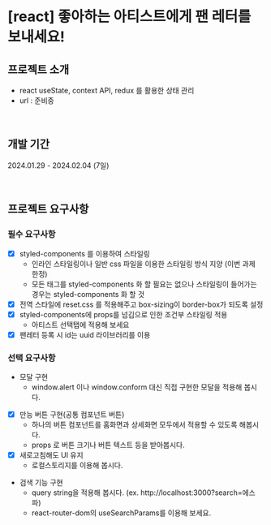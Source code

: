 # [react] 좋아하는 아티스트에게 팬 레터를 보내세요!

## 프로젝트 소개
- react useState, context API, redux 를 활용한 상태 관리
- url : 준비중

<br />

## 개발 기간
2024.01.29 - 2024.02.04 (7일)

<br />

## 프로젝트 요구사항
### 필수 요구사항
- [x]  styled-components 를 이용하여 스타일링
    - 인라인 스타일링이나 일반 css 파일을 이용한 스타일링 방식 지양 (이번 과제 한정)
    - 모든 태그를 styled-components 화 할 필요는 없으나 스타일링이 들어가는 경우는 styled-components 화 할 것
- [x]  전역 스타일에 reset.css 를 적용해주고 box-sizing이 border-box가 되도록 설정
- [x]  styled-components에 props를 넘김으로 인한 조건부 스타일링 적용
    - 아티스트 선택탭에 적용해 보세요
- [x]  팬레터 등록 시 id는 uuid 라이브러리를 이용

### 선택 요구사항
- 모달 구현
    - window.alert 이나 window.conform 대신 직접 구현한 모달을 적용해 봅시다.
- [x] 만능 버튼 구현(공통 컴포넌트 버튼)
    - 하나의 버튼 컴포넌트를 홈화면과 상세화면 모두에서 적용할 수 있도록 해봅시다.
    - props 로 버튼 크기나 버튼 텍스트 등을 받아봅시다.
- [x] 새로고침해도 UI 유지
    - 로컬스토리지를 이용해 봅시다.
- 검색 기능 구현
    - query string을 적용해 봅시다. (ex. http://localhost:3000?search=에스파)
    - react-router-dom의 useSearchParams를 이용해 보세요.

<br />

<!-- ## 프로젝트 미리보기
![프로젝트 소개](./src/assets/projectView.gif) -->

<br />
